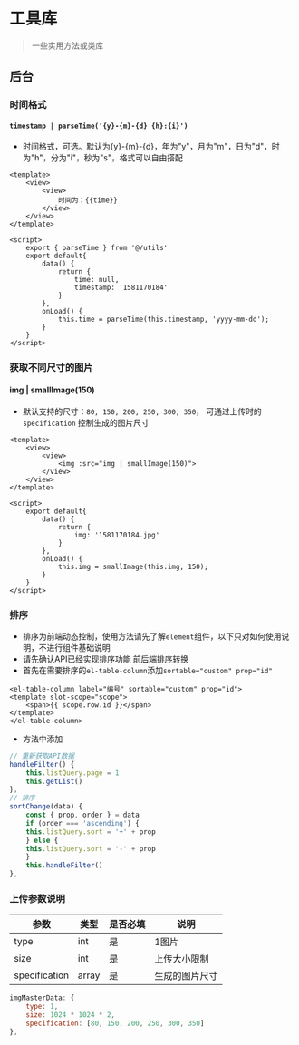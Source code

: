 # 工具库
> 一些实用方法或类库
## 后台
### 时间格式
#### `timestamp | parseTime('{y}-{m}-{d} {h}:{i}')`
- 时间格式，可选。默认为{y}-{m}-{d}，年为"y"，月为"m"，日为"d"，时为"h"，分为"i"，秒为"s"，格式可以自由搭配
``` vue
<template>
	<view>
		<view>
			时间为：{{time}}
		</view>
	</view>
</template>

<script>
    export { parseTime } from '@/utils'
	export default{
		data() {
			return {
				time: null,
				timestamp: '1581170184'
			}
		},
		onLoad() {
			this.time = parseTime(this.timestamp, 'yyyy-mm-dd');
		}
	}
</script>
```
### 获取不同尺寸的图片
#### img | smallImage(150)
- 默认支持的尺寸：`80, 150, 200, 250, 300, 350`， 可通过上传时的`specification` 控制生成的图片尺寸
``` vue
<template>
	<view>
		<view>
			<img :src="img | smallImage(150)">
		</view>
	</view>
</template>

<script>
	export default{
		data() {
			return {
				img: '1581170184.jpg'
			}
		},
		onLoad() {
			this.img = smallImage(this.img, 150);
		}
	}
</script>
```
### 排序
- 排序为前端动态控制，使用方法请先了解`element`组件，以下只对如何使用说明，不进行组件基础说明
- 请先确认API已经实现排序功能 [前后端排序转换](/dsshop/guide/api-instrument "前后端排序转换")
- 首先在需要排序的`el-table-column`添加`sortable="custom" prop="id"`
``` vue
<el-table-column label="编号" sortable="custom" prop="id">
<template slot-scope="scope">
	<span>{{ scope.row.id }}</span>
</template>
</el-table-column>
```
- 方法中添加
``` js
// 重新获取API数据
handleFilter() {
	this.listQuery.page = 1
	this.getList()
},
// 排序
sortChange(data) {
	const { prop, order } = data
	if (order === 'ascending') {
	this.listQuery.sort = '+' + prop
	} else {
	this.listQuery.sort = '-' + prop
	}
	this.handleFilter()
},
```
### 上传参数说明

参数 | 类型 | 是否必填 | 说明|
---|---|---|---|
type | int | 是 | 1图片|
size | int | 是 | 上传大小限制|
specification | array |是 | 生成的图片尺寸|

``` js
imgMasterData: {
	type: 1,
	size: 1024 * 1024 * 2,
	specification: [80, 150, 200, 250, 300, 350]
},
```